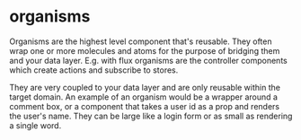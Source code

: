 # organisms

Organisms are the highest level component that's reusable. They often
wrap one or more molecules and atoms for the purpose of bridging them
and your data layer. E.g. with flux organisms are the controller components
which create actions and subscribe to stores.

They are very coupled to your data layer and are only reusable within
the target domain. An example of an organism would be a wrapper
around a comment box, or a component that takes a user id as a prop
and renders the user's name. They can be large like a login form
or as small as rendering a single word.
